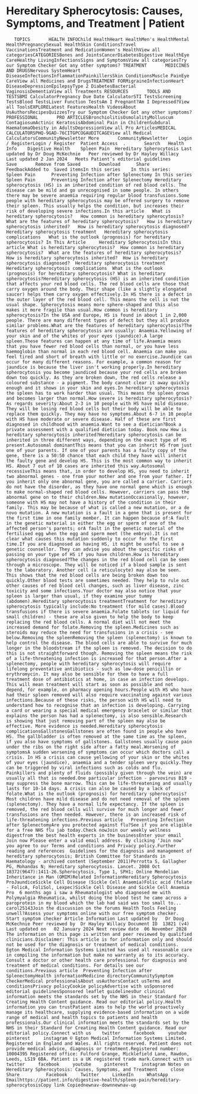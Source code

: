 # Hereditary Spherocytosis: Causes, Symptoms, and Treatment | Patient

       TOPICS       HEALTH INFOChild HealthHeart HealthMen's HealthMental HealthPregnancySexual HealthSkin ConditionsTravel VaccinationsTreatment and MedicationWomen's HealthView all categoriesCATEGORIESBones and JointsCancerDiabetesDigestive HealthEye CareHealthy LivingInfectionsSigns and SymptomsView all categoriesTry our Symptom Checker Got any other symptoms? TREATMENT       MEDICINES AND DRUGSNervous SystemHeart DiseaseInfectionsInflammationPainkillersSkin ConditionsMuscle PainEye CareView all Medicines and DrugsTREATMENT FORMigraineInfectionHeart DiseaseDepressionEpilepsyType 2 DiabetesBacterial VaginosisDementiaView all Treatments RESOURCES       TOOLS AND TESTSBMI CalculatorPregnancy Due Date CalculatorSTI TestsScreening TestsBlood TestsLiver Function TestsAm I Pregnant?Am I Depressed?View all ToolsEXPLORELatest FeaturesHealth VideosAbout UsAuthorsRecipesQuizzesTry our Symptom Checker Got any other symptoms? PROFESSIONAL       PRO ARTICLESBronchiolitisOsmolalityMolluscum ContagiosumActinic KeratosisAbdominal Pain in ChildrenSubdural HaematomaObesity in AdultsDepressionView all Pro ArticlesMEDICAL CALCULATORSPHQ-9GAD-76CITGPCOGAUDITCAGEView all Medical CalculatorsCommunityNewsletter More       CommunityNewsletter    Login / RegisterLogin / Register  Patient Access  .       Search   Health Info    Digestive Health    Spleen Pain  Hereditary Spherocytosis Last updated by Dr Doug McKechnie   Peer reviewed by Dr Hayley Willacy  Last updated 2 Jan 2024   Meets Patient’s editorial guidelines            Save       Remove from Saved       Download      Share      FeedbackAdded to  Saved itemsIn this series    In this series:     Spleen Pain      Preventing Infection after Splenectomy In this series     Spleen Pain      Preventing Infection after Splenectomy Hereditary spherocytosis (HS) is an inherited condition of red blood cells. The disease can be mild and go unrecognised in some people. In others there may be severe anaemia requiring regular blood transfusions.Some people with hereditary spherocytosis may be offered surgery to remove their spleen. This usually helps the condition, but increases their risk of developing severe infections.In this article   What is hereditary spherocytosis?   How common is hereditary spherocytosis?   What are the features of hereditary spherocytosis?   How is hereditary spherocytosis inherited?   How is hereditary spherocytosis diagnosed?   Hereditary spherocytosis treatment   Hereditary spherocytosis complications   What is the outlook (prognosis) for hereditary spherocytosis? In This Article     Hereditary SpherocytosisIn this article What is hereditary spherocytosis?  How common is hereditary spherocytosis?  What are the features of hereditary spherocytosis?  How is hereditary spherocytosis inherited?  How is hereditary spherocytosis diagnosed?  Hereditary spherocytosis treatment  Hereditary spherocytosis complications  What is the outlook (prognosis) for hereditary spherocytosis? What is hereditary spherocytosis?Hereditary spherocytosis (HS) is an inherited condition that affects your red blood cells. The red blood cells are those that carry oxygen around the body. Their shape (like a slightly elongated saucer) helps them carry oxygen effectively.In HS there is a defect in the outer layer of the red blood cell. This means the cell is not the usual shape. Spherocytosis means more sphere-shaped and this also makes it more fragile than usual.How common is hereditary spherocytosis?In the USA and Europe, HS is found in about 1 in 2,000 people. There are many different types of defect but they all produce similar problems.What are the features of hereditary spherocytosis?The features of hereditary spherocytosis are usually: Anaemia.Yellowing of your skin and of the whites of your eyes (jaundice).A large spleen.These features can happen at any time of life.Anaemia means that you have fewer red blood cells than normal, or you have less haemoglobin than normal in each red blood cell. Anaemia can make you feel tired and short of breath with little or no exercise.Jaundice can occur for many different reasons. For example, a common reason for jaundice is because the liver isn't working properly.In hereditary spherocytosis you become jaundiced because your red cells are broken down too quickly. As they are broken down, the red cells release a coloured substance - a pigment. The body cannot clear it away quickly enough and it shows in your skin and eyes.In hereditary spherocytosis the spleen has to work harder than usual. This means the spleen grows and becomes larger than normal.How severe is hereditary spherocytosis?As regards severity:About 2-3 in 10 people with HS have mild disease. They will be losing red blood cells but their body will be able to replace them quickly. They may have no symptoms.About 6-7 in 10 people with HS have moderate or severe disease. Half of these are first diagnosed in childhood with anaemia.Want to see a dietician?Book a private assessment with a qualified dietician today. Book now How is hereditary spherocytosis inherited?Hereditary spherocytosis can be inherited in three different ways, depending on the exact type of HS present.Autosomal dominantThis means that you can inherit HS from just one of your parents. If one of your parents has a faulty copy of the gene, there is a 50:50 chance that each child they have will inherit the faulty gene and develop HS. This is the most common way to inherit HS. About 7 out of 10 cases are inherited this way.Autosomal recessiveThis means that, in order to develop HS, you need to inherit two abnormal genes - one from your mother and one from your father. If you inherit only one abnormal gene, you are called a carrier. Carriers do not have the disorder, as they have one normal gene which is enough to make normal-shaped red blood cells. However, carriers can pass the abnormal gene on to their children.New mutationOccasionally, however, someone with HS may not have a history of the condition in their family. This may be because of what is called a new mutation, or a de novo mutation. A new mutation is a fault in a gene that is present for the first time in one family member. It can happen because of:A fault in the genetic material in either the egg or sperm of one of the affected person's parents; orA fault in the genetic material of the fertilised egg when the egg and sperm meet (the embryo).It is not clear what causes this mutation suddenly to occur for the first time.If you are diagnosed as having HS, it might be useful to see a genetic counsellor. They can advise you about the specific risks of passing on your type of HS if you have children.How is hereditary spherocytosis diagnosed?The changes in the red blood cell can be seen through a microscope. They will be noticed if a blood sample is sent to the laboratory. Another cell (a reticulocyte) may also be seen. This shows that the red blood cells are being broken down too quickly.Other blood tests are sometimes needed. They help to rule out other causes of red blood cell changes, such as liver disease, zinc toxicity and some infections.Your doctor may also notice that your spleen is larger than usual, if they examine your tummy (abdomen).Hereditary spherocytosis treatmentTreatment for hereditary spherocytosis typically include:No treatment (for mild cases).Blood transfusions if there is severe anaemia.Folate tablets (or liquid for small children) - these are also given to help the body to keep replacing the red blood cells. A normal diet will not meet the increased demand for folate.Removing the spleen.Medicines such as steroids may reduce the need for transfusions in a crisis - see below.Removing the spleenRemoving the spleen (splenectomy) is known to help control the disease. The blood cells are able to survive for much longer in the bloodstream if the spleen is removed. The decision to do this is not straightforward though. Removing the spleen means the risk of a life-threatening infection is increased for that person.After a splenectomy, people with hereditary spherocytosis will require lifelong preventative antibiotics - such as low-dose penicillin or erythromycin. It may also be sensible for them to have a full treatment dose of antibiotics at home, in case an infection develops. This will mean treatment will start as soon as possible and not depend, for example, on pharmacy opening hours.People with HS who have had their spleen removed will also require vaccinating against various infections.Because of these risks, the person with HS will need to understand how to recognise that an infection is developing. Carrying a card or wearing a special medical emergency bracelet or similar that explains the person has had a splenectomy, is also sensible.Research is showing that just removing part of the spleen may also be effective. More evidence is needed.Hereditary spherocytosis complicationsGallstonesGallstones are often found in people who have HS. The gallbladder is often removed at the same time as the spleen, if you also have symptoms of gallstones. Gallstones usually cause pain under the ribs on the right side after a fatty meal.Worsening of symptomsA sudden worsening of symptoms can occur which doctors call a crisis. In HS a crisis can cause yellowing of your skin or the whites of your eyes (jaundice), anaemia and a tender spleen very quickly.They can be triggered by viral infections such as colds and flu. Painkillers and plenty of fluids (possibly given through the vein) are usually all that is needed.One particular infection - parvovirus B19 - may suppress the bone marrow. This can be life-threatening and usually lasts for 10-14 days. A crisis can also be caused by a lack of folate.What is the outlook (prognosis) for hereditary spherocytosis?Most children have mild disease and do not need removal of the spleen (splenectomy). They have a normal life expectancy. If the spleen is removed, the red blood cells will survive for much longer and fewer transfusions are then needed. However, there is an increased risk of life-threatening infections.Previous article   Preventing Infection after SplenectomyAre you protected against flu?See if you are eligible for a free NHS flu jab today.Check nowJoin our weekly wellness digestfrom the best health experts in the businessEnter your email   Join now Please enter a valid email address. By clicking ‘Join now’ you agree to our Terms and conditions and Privacy policy.Further reading and references  Guidelines for the diagnosis and management of hereditary spherocytosis; British Committee for Standards in Haematology - archived content (September 2011)Perrotta S, Gallagher PG, Mohandas N; Hereditary spherocytosis. Lancet. 2008 Oct 18372(9647):1411-26.Spherocytosis, Type 1, SPH1; Online Mendelian Inheritance in Man (OMIM)Related InformationHereditary Spherocytosis ProJaundiceSickle Cell Disease (Sickle Cell Anaemia)Folic acid (folate - FolicA, FoliSol, Lexpec)Sickle Cell Disease and Sickle Cell Anaemia Pro  6 months ago i saw a Rheumatologist who diagnosed me with Polymyalgia Rheumatica, whilst doing the blood test he came across a paroprotein in my blood which the lab had said was too small to...   carol25143Join the discussion on the forums Health Tools Feeling unwell?Assess your symptoms online with our free symptom checker. Start symptom checker Article Information Last updated by   Dr Doug McKechnie Peer reviewed by  Dr Hayley Willacy Document ID  13821 (v4)  Last updated on   02 January 2024 Next review date  06 November 2028 The information on this page is written and peer reviewed by qualified clinicians.Disclaimer: This article is for information only and should not be used for the diagnosis or treatment of medical conditions. Egton Medical Information Systems Limited has used all reasonable care in compiling the information but make no warranty as to its accuracy. Consult a doctor or other health care professional for diagnosis and treatment of medical conditions. For details see our conditions.Previous article  Preventing Infection after SplenectomyHealth informationMedicine directoryCommunitySymptom CheckerMedical professionalsAbout usAuthorsContact usTerms and conditionsPrivacy policyCookie policyAdvertise with usSponsored editorial guidelinesSponsored leaflet guidelinesOur clinical information meets the standards set by the NHS in their Standard for Creating Health Content guidance. Read our editorial policy.Health information you can trustPatient aims to help the world proactively manage its healthcare, supplying evidence-based information on a wide range of medical and health topics to patients and health professionals.Our clinical information meets the standards set by the NHS in their Standard for Creating Health Content guidance. Read our editorial policy.Connect with us    twitter     facebook     youtube     pinterest     instagram © Egton Medical Information Systems Limited. Registered in England and Wales. All rights reserved. Patient does not provide medical advice, diagnosis or treatment.Registered number: 10004395 Registered office: Fulford Grange, Micklefield Lane, Rawdon, Leeds, LS19 6BA. Patient is a UK registered trade mark.Connect with us    twitter     facebook     youtube     pinterest     instagram Notes on Hereditary Spherocytosis: Causes, Symptoms, and Treatment     close Share          Facebook     Twitter     LinkedIn     WhatsApp     Emailhttps://patient.info/digestive-health/spleen-pain/hereditary-spherocytosisCopy link Copiednewnav-downnewnav-up


